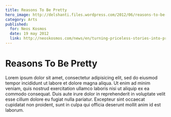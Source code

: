 ```yaml
---
title: Reasons To Be Pretty
hero_image: http://delshanti.files.wordpress.com/2012/06/reasons-to-be-pretty_melbourne.jpg
category: Arts
published:
  for: Neos Kosmos
  date: 19 may 2012
  link: http://neoskosmos.com/news/en/turning-priceless-stories-into-precious-jewellery
---
```


# Reasons To Be Pretty

Lorem ipsum dolor sit amet, consectetur adipisicing elit, sed do eiusmod
tempor incididunt ut labore et dolore magna aliqua. Ut enim ad minim veniam,
quis nostrud exercitation ullamco laboris nisi ut aliquip ex ea commodo
consequat. Duis aute irure dolor in reprehenderit in voluptate velit esse
cillum dolore eu fugiat nulla pariatur. Excepteur sint occaecat cupidatat non
proident, sunt in culpa qui officia deserunt mollit anim id est laborum.